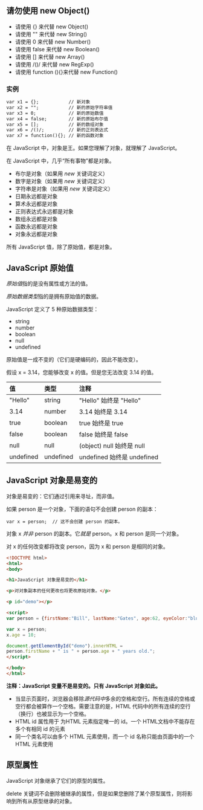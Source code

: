 ## 请勿使用 new Object()

- 请使用 {} 来代替 new Object()
- 请使用 "" 来代替 new String()
- 请使用 0 来代替 new Number()
- 请使用 false 来代替 new Boolean()
- 请使用 [] 来代替 new Array()
- 请使用 /()/ 来代替 new RegExp()
- 请使用 function (){}来代替 new Function()

### 实例

```html
var x1 = {};           // 新对象
var x2 = "";           // 新的原始字符串值
var x3 = 0;            // 新的原始数值
var x4 = false;        // 新的原始布尔值
var x5 = [];           // 新的数组对象
var x6 = /()/;         // 新的正则表达式
var x7 = function(){}; // 新的函数对象
```





在 JavaScript 中，对象是王。如果您理解了对象，就理解了 JavaScript。

在 JavaScript 中，几乎“所有事物”都是对象。

- 布尔是对象（如果用 *new* 关键词定义）
- 数字是对象（如果用 *new* 关键词定义）
- 字符串是对象（如果用 *new* 关键词定义）
- 日期永远都是对象
- 算术永远都是对象
- 正则表达式永远都是对象
- 数组永远都是对象
- 函数永远都是对象
- 对象永远都是对象

所有 JavaScript 值，除了原始值，都是对象。





## JavaScript 原始值

*原始值*指的是没有属性或方法的值。

*原始数据类型*指的是拥有原始值的数据。

JavaScript 定义了 5 种原始数据类型：

- string
- number
- boolean
- null
- undefined

原始值是一成不变的（它们是硬编码的，因此不能改变）。

假设 x = 3.14，您能够改变 x 的值。但是您无法改变 3.14 的值。

| 值        | 类型      | 注释                       |
| :-------- | :-------- | :------------------------- |
| "Hello"   | string    | "Hello" 始终是 "Hello"     |
| 3.14      | number    | 3.14 始终是 3.14           |
| true      | boolean   | true 始终是 true           |
| false     | boolean   | false 始终是 false         |
| null      | null      | (object) null 始终是 null  |
| undefined | undefined | undefined 始终是 undefined |





## JavaScript 对象是易变的

对象是易变的：它们通过引用来寻址，而非值。

如果 person 是一个对象，下面的语句不会创建 person 的副本：

```
var x = person;  // 这不会创建 person 的副本。
```

对象 x *并非* person 的副本。它*就是* person。x 和 person 是同一个对象。

对 x 的任何改变都将改变 person，因为 x 和 person 是相同的对象。

``` html
<!DOCTYPE html>
<html>
<body>

<h1>JavaScript 对象是易变的</h1>

<p>对对象副本的任何更改也将更改原始对象。</p>

<p id="demo"></p>

<script>
var person = {firstName:"Bill", lastName:"Gates", age:62, eyeColor:"blue"}

var x = person;
x.age = 10;

document.getElementById("demo").innerHTML =
person.firstName + " is " + person.age + " years old.";
</script>

</body>
</html>

```

**注释：JavaScript 变量不是易变的。只有 JavaScript 对象如此。**



- 当显示页面时，浏览器会移除*源代码中*多余的空格和空行。所有连续的空格或空行都会被算作一个空格。需要注意的是，HTML 代码中的所有连续的空行（换行）也被显示为一个空格。
- HTML id 属性用于 为HTML 元素指定唯一的 id。一个 HTML文档中不能存在多个有相同 id 的元素
- 同一个类名可以由多个 HTML 元素使用，而一个 id 名称只能由页面中的一个 HTML 元素使用





## 原型属性

JavaScript 对象继承了它们的原型的属性。

delete 关键词不会删除被继承的属性，但是如果您删除了某个原型属性，则将影响到所有从原型继承的对象。